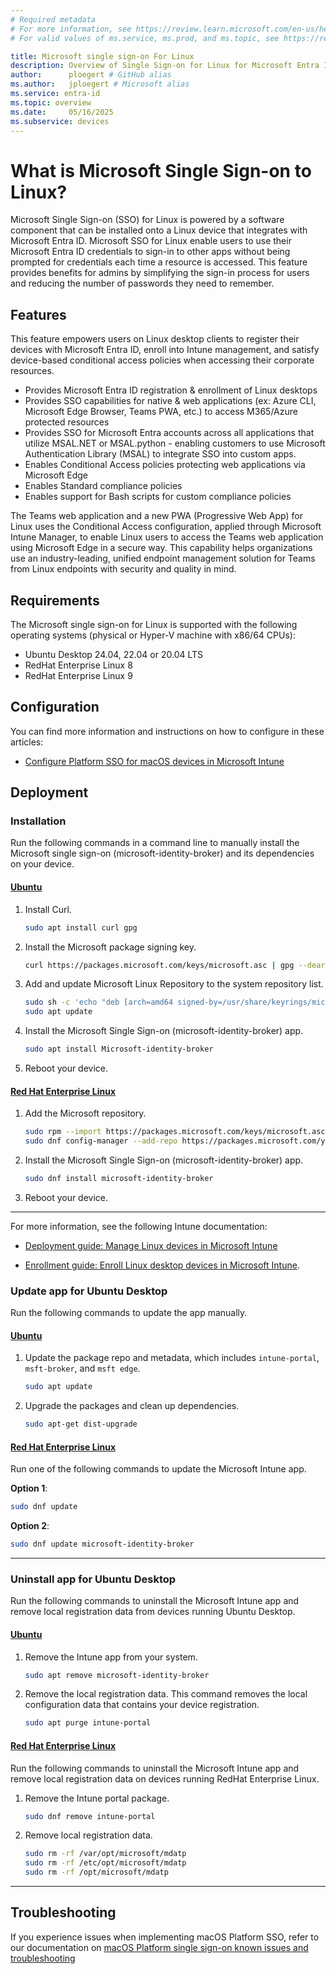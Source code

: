```yaml
---
# Required metadata
# For more information, see https://review.learn.microsoft.com/en-us/help/platform/learn-editor-add-metadata?branch=main
# For valid values of ms.service, ms.prod, and ms.topic, see https://review.learn.microsoft.com/en-us/help/platform/metadata-taxonomies?branch=main

title: Microsoft single sign-on For Linux
description: Overview of Single Sign-on for Linux for Microsoft Entra ID registered devices.
author:      ploegert # GitHub alias
ms.author:   jploegert # Microsoft alias
ms.service: entra-id
ms.topic: overview
ms.date:     05/16/2025
ms.subservice: devices
---
```


# What is Microsoft Single Sign-on to Linux?

Microsoft Single Sign-on (SSO) for Linux is powered by a software component that can be installed onto a Linux device that integrates with Microsoft Entra ID. Microsoft SSO for Linux enable users to use their Microsoft Entra ID credentials to sign-in to other apps without being prompted for credentials each time a resource is accessed. This feature provides benefits for admins by simplifying the sign-in process for users and reducing the number of passwords they need to remember. 

## Features

This feature empowers users on Linux desktop clients to register their devices with Microsoft Entra ID, enroll into Intune management, and satisfy device-based conditional access policies when accessing their corporate resources.

- Provides Microsoft Entra ID registration & enrollment of Linux desktops
- Provides SSO capabilities for native & web applications (ex: Azure CLI, Microsoft Edge Browser, Teams PWA, etc.) to access M365/Azure protected resources
- Provides SSO for Microsoft Entra accounts across all applications that utilize MSAL.NET or MSAL.python - enabling customers to use Microsoft Authentication Library (MSAL) to integrate SSO into custom apps.
- Enables Conditional Access policies protecting web applications via Microsoft Edge
- Enables Standard compliance policies
- Enables support for Bash scripts for custom compliance policies

The Teams web application and a new PWA (Progressive Web App) for Linux uses the Conditional Access configuration, applied through Microsoft Intune Manager, to enable Linux users to access the Teams web application using Microsoft Edge in a secure way. This capability helps organizations use an industry-leading, unified endpoint management solution for Teams from Linux endpoints with security and quality in mind.

## Requirements

The Microsoft single sign-on for Linux is supported with the following operating systems (physical or Hyper-V machine with x86/64 CPUs):  
 - Ubuntu Desktop 24.04, 22.04 or 20.04 LTS  
 - RedHat Enterprise Linux 8  
 - RedHat Enterprise Linux 9

## Configuration

You can find more information and instructions on how to configure in these articles:
- [Configure Platform SSO for macOS devices in Microsoft Intune](/mem/intune/configuration/platform-sso-macos)

## Deployment

### Installation

Run the following commands in a command line to manually install the Microsoft single sign-on (microsoft-identity-broker) and its dependencies on your device.  

#### [Ubuntu](#tab/debian-install)

1. Install Curl. 

    ```bash
    sudo apt install curl gpg
    ```

2. Install the Microsoft package signing key.  

    ```bash
    curl https://packages.microsoft.com/keys/microsoft.asc | gpg --dearmor > microsoft.gpg     sudo install -o root -g root -m 644 microsoft.gpg /usr/share/keyrings/     rm microsoft.gpg
    ```

3. Add and update Microsoft Linux Repository to the system repository list.

    ```bash
    sudo sh -c 'echo "deb [arch=amd64 signed-by=/usr/share/keyrings/microsoft.gpg] https://packages.microsoft.com/ubuntu/$(lsb_release -rs)/prod $(lsb_release -cs) main" >> /etc/apt/sources.list.d/microsoft-ubuntu-$(lsb_release -cs)-prod.list'
    sudo apt update
    ```

4. Install the Microsoft Single Sign-on (microsoft-identity-broker) app.

    ```bash
    sudo apt install Microsoft-identity-broker
    ```

5. Reboot your device.  

#### [Red Hat Enterprise Linux](#tab/redhat-install)

1. Add the Microsoft repository.  

   ```bash
   sudo rpm --import https://packages.microsoft.com/keys/microsoft.asc
   sudo dnf config-manager --add-repo https://packages.microsoft.com/yumrepos/microsoft-rhel9.0-prod
   ```

1. Install the Microsoft Single Sign-on (microsoft-identity-broker) app.  

   ```bash
   sudo dnf install microsoft-identity-broker
   ```
   
3. Reboot your device.  

---

For more information, see the following Intune documentation:

- [Deployment guide: Manage Linux devices in Microsoft Intune](/mem/intune-service/fundamentals/deployment-guide-platform-linux)

- [Enrollment guide: Enroll Linux desktop devices in Microsoft Intune](/mem/intune-service/fundamentals/deployment-guide-enrollment-linux).


### Update app for Ubuntu Desktop 

Run the following commands to update the app manually.    

#### [Ubuntu](#tab/debian-update)

1. Update the package repo and metadata, which includes `intune-portal`, `msft-broker`, and `msft edge`.   

    ```bash
    sudo apt update
    ```

2. Upgrade the packages and clean up dependencies.  

    ```bash
    sudo apt-get dist-upgrade
    ```

#### [Red Hat Enterprise Linux](#tab/redhat-update)

Run one of the following commands to update the Microsoft Intune app.  

**Option 1**:  

   ```bash
   sudo dnf update
   ```

**Option 2**: 
   ```bash
   sudo dnf update microsoft-identity-broker
   ```
   
---

### Uninstall app for Ubuntu Desktop

Run the following commands to uninstall the Microsoft Intune app and remove local registration data from devices running Ubuntu Desktop.  

#### [Ubuntu](#tab/debian-uninstall)

1. Remove the Intune app from your system.  

    ```bash
   sudo apt remove microsoft-identity-broker
    ```
    
2. Remove the local registration data. This command removes the local configuration data that contains your device registration.     

    ```bash
    sudo apt purge intune-portal
    ``` 

#### [Red Hat Enterprise Linux](#tab/redhat-uninstall)

Run the following commands to uninstall the Microsoft Intune app and remove local registration data on devices running RedHat Enterprise Linux.    

1. Remove the Intune portal package.  

   ```bash
   sudo dnf remove intune-portal
   ```
   
2. Remove local registration data.  

   ```bash
   sudo rm -rf /var/opt/microsoft/mdatp
   sudo rm -rf /etc/opt/microsoft/mdatp
   sudo rm -rf /opt/microsoft/mdatp
   ```  

---

## Troubleshooting 

If you experience issues when implementing macOS Platform SSO, refer to our documentation on [macOS Platform single sign-on known issues and troubleshooting](troubleshoot-macos-platform-single-sign-on-extension.md)
